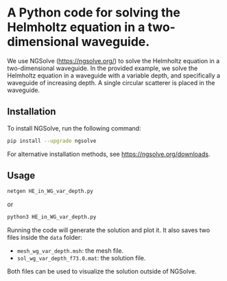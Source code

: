 # A Python code for solving the Helmholtz equation in a two-dimensional waveguide.

We use NGSolve (https://ngsolve.org/) to solve the Helmholtz equation in a two-dimensional waveguide.  In the provided example, we solve the Helmholtz equation in a waveguide with a variable depth, and specifically a waveguide of increasing depth. A single circular scatterer is placed in the waveguide.
## Installation
To install NGSolve, run the following command:
```bash
pip install --upgrade ngsolve
```
For alternative installation methods, see https://ngsolve.org/downloads.

## Usage

```bash
netgen HE_in_WG_var_depth.py
```
or

```bash
python3 HE_in_WG_var_depth.py
```
Running the code will generate the solution and plot it. It also saves two files inside the `data` folder:
- `mesh_wg_var_depth.msh`: the mesh file.
- `sol_wg_var_depth_f73.0.mat`: the solution file.

Both files can be used to visualize the solution outside of NGSolve.

